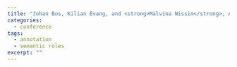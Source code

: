 ```yaml
---
title: "Johan Bos, Kilian Evang, and <strong>Malvina Nissim</strong>, Annotating semantic roles in a lexicalised grammar environment, in H. Bunt, editor, Proceedings of the ISA-8 Workshop, Pisa, October, 2012."
categories: 
  - conference
tags:
  - annotation
  - semantic roles
excerpt: ""
---
```




